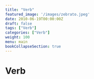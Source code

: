 ```yaml
---
title: "Verb"
featured_image: '/images/zebrato.jpeg'
date: 2010-06-19T00:00:00Z
draft: false
tags: ["Verb"]
categories: ["Verb"]
weight: 100
menu: main
bookCollapseSection: true
---
```

# Verb